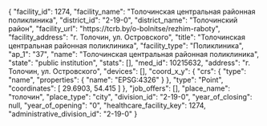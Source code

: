 {
    "facility_id": 1274,
    "facility_name": "Толочинская центральная районная поликлиника",
    "district_id": "2-19-0",
    "district_name": "Толочинский район",
    "facility_url": "https:\/\/tcrb.by\/o-bolnitse\/rezhim-raboty",
    "facility_address": "г. Толочин, ул. Островского",
    "title": "Толочинская центральная районная поликлиника",
    "facility_type": "Поликлиника",
    "ap_1": "37",
    "name": "Толочинская центральная районная поликлиника",
    "state": "public institution",
    "stats": [],
    "med_id": 10215632,
    "address": "г. Толочин, ул. Островского",
    "devices": [],
    "coord_x_y": {
        "crs": {
            "type": "name",
            "properties": {
                "name": "EPSG:4326"
            }
        },
        "type": "Point",
        "coordinates": [
            29.6903,
            54.415
        ]
    },
    "job_offers": [],
    "place_name": "толочин",
    "place_type": "city",
    "division_id": "2-19-0",
    "year_of_closing": null,
    "year_of_opening": "0",
    "healthcare_facility_key": 1274,
    "administrative_division_id": "2-19-0"
}